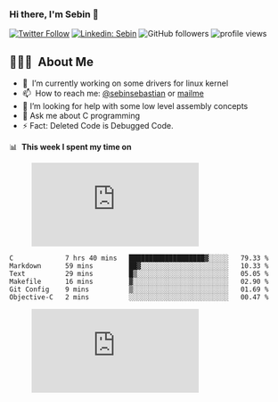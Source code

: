 
<!--
**sebinseban/sebinseban** is a ✨ _special_ ✨ repository because its `README.md` (this file) appears on your GitHub profile.

Here are some ideas to get you started:
-->

### Hi there, I'm Sebin 👋 

[![Twitter Follow](https://img.shields.io/twitter/follow/SebinSe22743748?label=Follow)](https://twitter.com/intent/follow?screen_name=SebinSe22743748)
[![Linkedin: Sebin](https://img.shields.io/badge/-Sebin-blue?style=flat-square&logo=Linkedin&logoColor=white&link=https://www.linkedin.com/in/sebinseban/)](https://www.linkedin.com/in/sebinseban/)
![GitHub followers](https://img.shields.io/github/followers/sebinseban?label=Follow&style=social)
<img alt = "profile views" src="https://komarev.com/ghpvc/?username=sebinseban&color=brightgreen">  


## 👨🏻‍💻 &nbsp;About Me



- 🔭 &nbsp;I’m currently working on some drivers for linux kernel
- 📫 &nbsp;How to reach me: [@sebinsebastian](https://twitter.com/sebinseban) or <a rel="me" href="mailmesebin00@gmail.com">mailme</a>
- 🤔 I’m looking for help with some low level assembly concepts
- 💬 Ask me about C programming
- ⚡ Fact: Deleted Code is Debugged Code.

📊 &nbsp;**This week I spent my time on**

<figure><embed src="https://wakatime.com/share/@sebinsebastian/2911a928-aa1d-43e5-81c3-d149aa749d01.svg"></embed></figure>
 
<!--START_SECTION:waka-->

```text
C             7 hrs 40 mins   ███████████████████▓░░░░░   79.33 %
Markdown      59 mins         ██▓░░░░░░░░░░░░░░░░░░░░░░   10.33 %
Text          29 mins         █▒░░░░░░░░░░░░░░░░░░░░░░░   05.05 %
Makefile      16 mins         ▓░░░░░░░░░░░░░░░░░░░░░░░░   02.90 %
Git Config    9 mins          ▒░░░░░░░░░░░░░░░░░░░░░░░░   01.69 %
Objective-C   2 mins          ░░░░░░░░░░░░░░░░░░░░░░░░░   00.47 %
```

<!--END_SECTION:waka-->
<figure><embed src="https://wakatime.com/share/@sebinsebastian/f672da50-8c2c-4ba2-a970-5a7ea8e5a14a.svg"></embed></figure>
